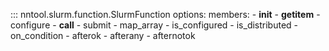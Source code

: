 ::: nntool.slurm.function.SlurmFunction
    options:
        members:
          - __init__
          - __getitem__
          - configure
          - __call__
          - submit
          - map_array
          - is_configured
          - is_distributed
          - on_condition
          - afterok
          - afterany
          - afternotok
